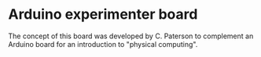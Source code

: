 Arduino experimenter board
==========================

The concept of this board was developed by C. Paterson to complement an Arduino board for an introduction to "physical computing".
